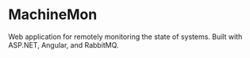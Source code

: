 # MachineMon

Web application for remotely monitoring the state of systems.  Built with ASP.NET, Angular, and RabbitMQ.
